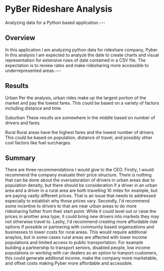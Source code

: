 # PyBer Rideshare Analysis
Analyzing data for a Python based application.---
## Overview
In this application I am analyzing python data for rideshare company, Pyber. In this analysis I am expected to analyze the date to create charts and visual representation for extensive rows of date contained in a CSV file. The expectation is to review rates and make ridesharing more accessible to underrepresented areas.---
## Results
Urban
Per the analysis, urban rides make up the largest portion of the market and pay the lowest fares. This could be based on a variety of factors including distance and time.

Suburban
These results are somewhere in the middle based on number of drivers and fares.

Rural
Rural areas have the highest fares and the lowest number of drivers. This could be based on population, distance of travel, and possibly other cost factors like fuel surcharges.

## Summary
There are three recommendations I would give to the CEO. Firstly, I would recommend the company evaluate their price structure. There is nothing that can be done about the oversaturation of drivers in urban areas due to population density, but there should be consideration if a driver in an urban area and a driver in a rural area are both travelling 10 miles for example, but are paying vastly different prices. That is an issue that needs to addressed especially to establish why those prices vary. Secondly, I'd recommend some incentive to drivers to that are near urban areas to do more ridesharing futher from their start point. While it could level out or raise the prices in another area type, it could bring new drivers into markets they may not otherwise travel to. Lastly, I'd recommend creating more affordable ride options if possible or partnering with community based orgainzations and businesses to lower costs for rural areas. This would require additonal anaylsis, but in some cases rural areas are affected with lower income populations and limited access to public transportation. For example building a partnership to transport seniors, disabled people, low income populations or working with car dealers as an option to tranport customers, this could generate additonal income, make the company more marketable, and offset costs making Pyber more affordable and accessible.   
